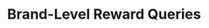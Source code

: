 ---
title: Brand-Level Reward Queries
excerpt: ''
deprecated: false
hidden: false
metadata:
  title: ''
  description: ''
  robots: index
next:
  description: ''
---